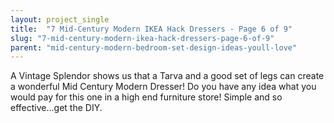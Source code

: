 ```yaml
---
layout: project_single
title:  "7 Mid-Century Modern IKEA Hack Dressers - Page 6 of 9"
slug: "7-mid-century-modern-ikea-hack-dressers-page-6-of-9"
parent: "mid-century-modern-bedroom-set-design-ideas-youll-love"
---
```

A Vintage Splendor shows us that a Tarva and a good set of legs can create a wonderful Mid Century Modern Dresser! Do you have any idea what you would pay for this one in a high end furniture store! Simple and so effective…get the DIY.